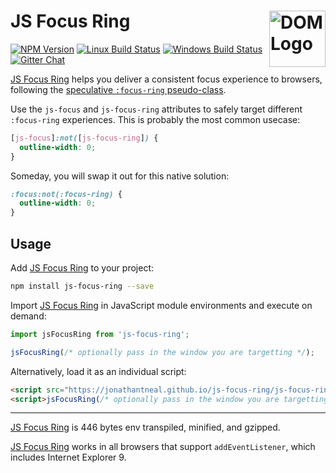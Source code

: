 # JS Focus Ring [<img src="https://resources.whatwg.org/logo-dom.svg" alt="DOM Logo" width="90" height="90" align="right">][JS Focus Ring]

[![NPM Version][npm-img]][npm-url]
[![Linux Build Status][cli-img]][cli-url]
[![Windows Build Status][win-img]][win-url]
[![Gitter Chat][git-img]][git-url]

[JS Focus Ring] helps you deliver a consistent focus experience to browsers,
following the [speculative `:focus-ring` pseudo-class].

Use the `js-focus` and `js-focus-ring` attributes to safely target different
`:focus-ring` experiences. This is probably the most common usecase:

```css
[js-focus]:not([js-focus-ring]) {
  outline-width: 0;
}
```

Someday, you will swap it out for this native solution:

```css
:focus:not(:focus-ring) {
  outline-width: 0;
}
```

## Usage

Add [JS Focus Ring] to your project:

```bash
npm install js-focus-ring --save
```

Import [JS Focus Ring] in JavaScript module environments and execute on demand:

```js
import jsFocusRing from 'js-focus-ring';

jsFocusRing(/* optionally pass in the window you are targetting */);
```

Alternatively, load it as an individual script:

```html
<script src="https://jonathantneal.github.io/js-focus-ring/js-focus-ring.env.js"></script>
<script>jsFocusRing(/* optionally pass in the window you are targetting */)</script>
```

---

[JS Focus Ring] is 446 bytes env transpiled, minified, and gzipped.

[JS Focus Ring] works in all browsers that support `addEventListener`, which includes Internet Explorer 9.

[npm-url]: https://www.npmjs.com/package/js-focus-ring
[npm-img]: https://img.shields.io/npm/v/js-focus-ring.svg
[cli-url]: https://travis-ci.org/jonathantneal/js-focus-ring
[cli-img]: https://img.shields.io/travis/jonathantneal/js-focus-ring.svg
[win-url]: https://ci.appveyor.com/project/jonathantneal/js-focus-ring
[win-img]: https://img.shields.io/appveyor/ci/jonathantneal/js-focus-ring.svg
[git-url]: https://gitter.im/postcss/postcss
[git-img]: https://img.shields.io/badge/chat-gitter-blue.svg

[JS Focus Ring]: https://github.com/jonathantneal/js-focus-ring

[speculative `:focus-ring` pseudo-class]: https://drafts.csswg.org/selectors-4/#the-focusring-pseudo
